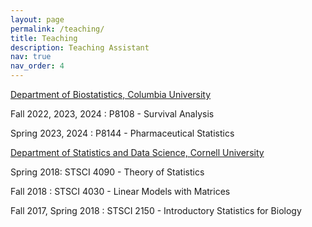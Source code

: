 ```yaml
---
layout: page
permalink: /teaching/
title: Teaching
description: Teaching Assistant
nav: true
nav_order: 4
---
```


<a href ='https://www.publichealth.columbia.edu/'> Department of Biostatistics, Columbia University</a>

Fall 2022, 2023, 2024 : P8108 - Survival Analysis 

Spring 2023, 2024 : P8144 - Pharmaceutical Statistics

<a href ='https://www.cornell.edu/'> Department of Statistics and Data Science, Cornell University </a> 

Spring 2018: STSCI 4090 - Theory of Statistics

Fall 2018 : STSCI 4030 - Linear Models with Matrices 

Fall 2017, Spring 2018 : STSCI 2150 - Introductory Statistics for Biology 

<!--Fall 2018: STSCI 4270 - Introduction to Survival Analysis ( 1 semester ) -->




